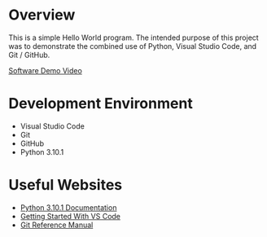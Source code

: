 # Overview


This is a simple Hello World program. The intended purpose of this project was to demonstrate the combined use of Python, Visual Studio Code, and Git / GitHub.

[Software Demo Video](http://youtube.link.goes.here)

# Development Environment

* Visual Studio Code
* Git
* GitHub
* Python 3.10.1

# Useful Websites

* [Python 3.10.1 Documentation](https://docs.python.org/3/)
* [Getting Started With VS Code](https://code.visualstudio.com/docs)
* [Git Reference Manual](https://git-scm.com/docs)